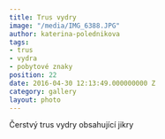 ```yaml
---
title: Trus vydry
image: "/media/IMG_6388.JPG"
author: katerina-polednikova
tags:
- trus
- vydra
- pobytové znaky
position: 22
date: 2016-04-30 12:13:49.000000000 Z
category: gallery
layout: photo
---
```

Čerstvý trus vydry obsahující jikry
